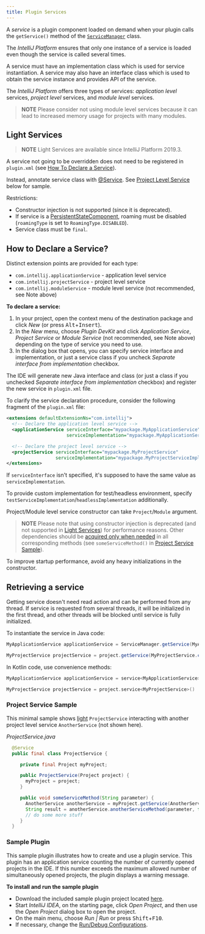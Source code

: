 ```yaml
---
title: Plugin Services
---
```

<!-- Copyright 2000-2020 JetBrains s.r.o. and other contributors. Use of this source code is governed by the Apache 2.0 license that can be found in the LICENSE file. -->

A _service_ is a plugin component loaded on demand when your plugin calls the `getService()` method of the [`ServiceManager`](upsource:///platform/core-api/src/com/intellij/openapi/components/ServiceManager.java) class.

The *IntelliJ Platform* ensures that only one instance of a service is loaded even though the service is called several times.

A service must have an implementation class which is used for service instantiation. 
A service may also have an interface class which is used to obtain the service instance and provides API of the service.

The *IntelliJ Platform* offers three types of services: _application level_ services, _project level_ services, and _module level_ services.

> **NOTE** Please consider not using module level services because it can lead to increased memory usage for projects with many modules.

## Light Services

> **NOTE** Light Services are available since IntelliJ Platform 2019.3.

A service not going to be overridden does not need to be registered in `plugin.xml` (see [How To Declare a Service](#how-to-declare-a-service)).

Instead, annotate service class with [@Service](upsource:///platform/core-api/src/com/intellij/openapi/components/Service.java). See [Project Level Service](#project-service-sample) below for sample. 
 
Restrictions:

* Constructor injection is not supported (since it is deprecated).
* If service is a [PersistentStateComponent](/basics/persisting_state_of_components.md), roaming must be disabled (`roamingType` is set to `RoamingType.DISABLED`).
* Service class must be `final`.

## How to Declare a Service?

Distinct extension points are provided for each type:

* `com.intellij.applicationService` - application level service
* `com.intellij.projectService` - project level service
* `com.intellij.moduleService` - module level service (not recommended, see Note above)

**To declare a service:**

1. In your project, open the context menu of the destination package and click *New* (or press <kbd>Alt</kbd>+<kbd>Insert</kbd>).
2. In the *New* menu, choose *Plugin DevKit* and click *Application Service*, *Project Service* or *Module Service* (not recommended, see Note above) depending on the type of service you need to use.
3. In the dialog box that opens, you can specify service interface and implementation, or just a service class if you uncheck *Separate interface from implementation* checkbox.

The IDE will generate new Java interface and class (or just a class if you unchecked *Separate interface from implementation* checkbox) and register the new service in `plugin.xml` file.

To clarify the service declaration procedure, consider the following fragment of the `plugin.xml` file:

```xml
<extensions defaultExtensionNs="com.intellij">
  <!-- Declare the application level service -->
  <applicationService serviceInterface="mypackage.MyApplicationService" 
                      serviceImplementation="mypackage.MyApplicationServiceImpl" />

  <!-- Declare the project level service -->
  <projectService serviceInterface="mypackage.MyProjectService" 
                  serviceImplementation="mypackage.MyProjectServiceImpl" />
</extensions>
```

If `serviceInterface` isn't specified, it's supposed to have the same value as `serviceImplementation`.

To provide custom implementation for test/headless environment, specify `testServiceImplementation`/`headlessImplementation` additionally.

Project/Module level service constructor can take `Project`/`Module` argument.
> **NOTE** Please note that using constructor injection is deprecated (and not supported in [Light Services](#light-services)) for performance reasons. Other dependencies should be [acquired only when needed](#retrieving-a-service) in all corresponding methods (see `someServiceMethod()` in [Project Service Sample](#project-service-sample)).

To improve startup performance, avoid any heavy initializations in the constructor.

## Retrieving a service

Getting service doesn't need read action and can be performed from any thread. If service is requested from several threads, it will be initialized in the first thread, and other threads will be blocked until service is fully initialized. 

To instantiate the service in Java code:

```java
MyApplicationService applicationService = ServiceManager.getService(MyApplicationService.class);

MyProjectService projectService = project.getService(MyProjectService.class)
```

In Kotlin code, use convenience methods:
```kotlin
MyApplicationService applicationService = service<MyApplicationService>()

MyProjectService projectService = project.service<MyProjectService>()
```

### Project Service Sample
This minimal sample shows [light](#light-services) `ProjectService` interacting with another project level service `AnotherService` (not shown here).

_ProjectService.java_
```java         
  @Service
  public final class ProjectService {

     private final Project myProject;

     public ProjectService(Project project) {
       myProject = project;
     }                     

     public void someServiceMethod(String parameter) {
       AnotherService anotherService = myProject.getService(AnotherService.class); 
       String result = anotherService.anotherServiceMethod(parameter, false);
       // do some more stuff
     }
  }
```

### Sample Plugin

This sample plugin illustrates how to create and use a plugin service. This plugin has an application service counting the number of currently opened projects in the IDE. If this number exceeds the maximum allowed number of simultaneously opened projects, the plugin displays a warning message.

**To install and run the sample plugin**

* Download the included sample plugin project located [here](https://github.com/JetBrains/intellij-sdk-docs/tree/master/code_samples/max_opened_projects).
* Start *IntelliJ IDEA*, on the starting page, click *Open Project*, and then use the *Open Project* dialog box to open the project.
* On the main menu, choose *Run \| Run* or press <kbd>Shift</kbd>+<kbd>F10</kbd>.
* If necessary, change the [Run/Debug Configurations](https://www.jetbrains.com/help/idea/run-debug-configuration-plugin.html).
